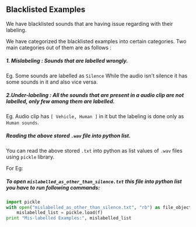 ## Blacklisted Examples

We have blacklisted sounds that are having issue regarding with their labeling. 

We have categorized the blacklisted examples into certain categories. Two main categories out of them are as follows :

##### 1. Mislabeling : Sounds that are labelled wrongly. 
Eg. Some sounds are labelled as ```Silence``` While the audio isn't silence it has some sounds in it and also vice versa. 

##### 2.Under-labeling : All the sounds that are present in a audio clip are not labelled, only few among them are labelled.

Eg. Audio clip has ```[ Vehicle, Human ]``` in it but the labeling is done only as ```Human sounds```. 

##### Reading the above stored ```.wav``` file into python list. 

You  can read the above stored ```.txt``` into python as list values of ```.wav``` files using ```pickle``` library.

For Eg:
##### To open ```mislabelled_as_other_than_silence.txt``` this file into python list you have to run following commands:

```python
import pickle
with open("mislabelled_as_other_than_silence.txt", "rb") as file_object:
    mislabelled_list = pickle.load(f)
print "Mis-labelled Examples:", mislabelled_list
```
